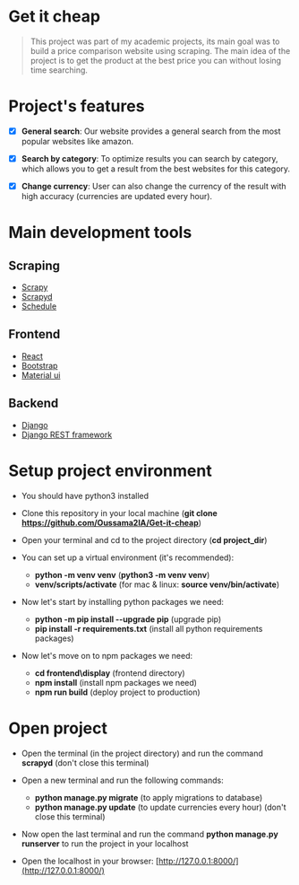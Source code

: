 # Get it cheap

> This project was part of my academic projects, its main goal was to build a price comparison website using scraping.
> The main idea of the project is to get the product at the best price you can without losing time searching.

# Project's features

- [x] **General search**: Our website provides a general search from the most popular websites like amazon.

- [x] **Search by category**: To optimize results you can search by category, which allows you to get a result from the best websites for this category.

- [x] **Change currency**: User can also change the currency of the result with high accuracy (currencies are updated every hour).

# Main development tools

## Scraping
- [Scrapy](https://scrapy.org/)
- [Scrapyd](https://scrapyd.readthedocs.io/en/stable/)
- [Schedule](https://schedule.readthedocs.io/en/stable/)

## Frontend
- [React](https://reactjs.org/)
- [Bootstrap](https://getbootstrap.com/)
- [Material ui](https://material-ui.com/)

## Backend
- [Django](https://www.djangoproject.com/)
- [Django REST framework](https://www.django-rest-framework.org/)

# Setup project environment

- You should have python3 installed
- Clone this repository in your local machine (**git clone https://github.com/Oussama2IA/Get-it-cheap**)
- Open your terminal and cd to the project directory (**cd project_dir**)
- You can set up a virtual environment (it's recommended):
  - **python -m venv venv** (**python3 -m venv venv**)
  - **venv/scripts/activate** (for mac & linux: **source venv/bin/activate**)
  
- Now let's start by installing python packages we need:
  - **python -m pip install --upgrade pip** (upgrade pip)
  - **pip install -r requirements.txt** (install all python requirements packages)
  
- Now let's move on to npm packages we need:
  - **cd frontend\display** (frontend directory)
  - **npm install** (install npm packages we need)
  - **npm run build** (deploy project to production)
  
# Open project
- Open the terminal (in the project directory) and run the command **scrapyd** (don't close this terminal)
- Open a new terminal and run the following commands:
  - **python manage.py migrate** (to apply migrations to database)
  - **python manage.py update** (to update currencies every hour) (don't close this terminal)

- Now open the last terminal and run the command **python manage.py runserver** to run the project in your localhost
- Open the localhost in your browser: [http://127.0.0.1:8000/](http://127.0.0.1:8000/)
